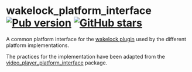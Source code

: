 # wakelock_platform_interface [![Pub version](https://img.shields.io/pub/v/wakelock_platform_interface.svg)](https://pub.dev/packages/wakelock_platform_interface) [![GitHub stars](https://img.shields.io/github/stars/creativecreatorormaybenot/wakelock.svg)](https://github.com/creativecreatorormaybenot/wakelock)

A common platform interface for the [wakelock plugin][wakelock GitHub] used by the different
platform implementations.

The practices for the implementation have been adapted from the [video_player_platform_interface]
package.

[wakelock GitHub]: https://github.com/creativecreatorormaybenot/wakelock
[video_player_platform_interface]: https://github.com/flutter/plugins/tree/master/packages/video_player/video_player_platform_interface
